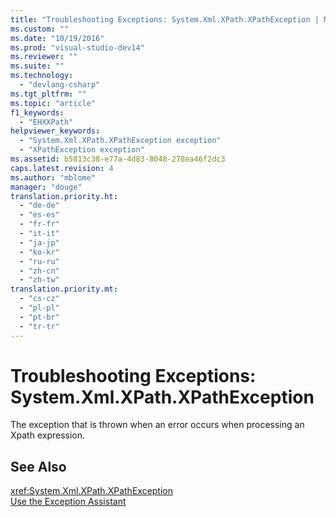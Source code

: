```yaml
---
title: "Troubleshooting Exceptions: System.Xml.XPath.XPathException | Microsoft Docs"
ms.custom: ""
ms.date: "10/19/2016"
ms.prod: "visual-studio-dev14"
ms.reviewer: ""
ms.suite: ""
ms.technology: 
  - "devlang-csharp"
ms.tgt_pltfrm: ""
ms.topic: "article"
f1_keywords: 
  - "EHXXPath"
helpviewer_keywords: 
  - "System.Xml.XPath.XPathException exception"
  - "XPathException exception"
ms.assetid: b5813c38-e77a-4d83-8048-278ea46f2dc3
caps.latest.revision: 4
ms.author: "mblome"
manager: "douge"
translation.priority.ht: 
  - "de-de"
  - "es-es"
  - "fr-fr"
  - "it-it"
  - "ja-jp"
  - "ko-kr"
  - "ru-ru"
  - "zh-cn"
  - "zh-tw"
translation.priority.mt: 
  - "cs-cz"
  - "pl-pl"
  - "pt-br"
  - "tr-tr"
---
```

# Troubleshooting Exceptions: System.Xml.XPath.XPathException
The exception that is thrown when an error occurs when processing an Xpath expression.  
  
## See Also  
 <xref:System.Xml.XPath.XPathException>   
 [Use the Exception Assistant](../Topic/How%20to:%20Use%20the%20Exception%20Assistant.md)